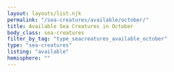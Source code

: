 ```yaml
---
layout: layouts/list.njk
permalink: "/sea-creatures/available/october/"
title: Available Sea Creatures in October
body_class: sea-creatures
filter_by_tag: "type_seacreatures_available_october"
type: "sea-creatures"
listing: "available"
hemisphere: ""
---
```

